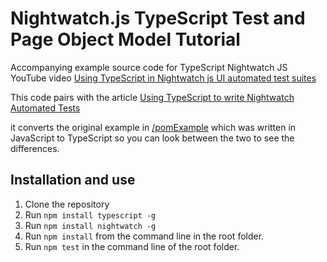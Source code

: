 # Nightwatch.js TypeScript Test and Page Object Model Tutorial

Accompanying example source code for TypeScript Nightwatch JS YouTube video [Using TypeScript in Nightwatch js UI automated test suites](https://youtu.be/fUPwk8bFVJM)

This code pairs with the article [Using TypeScript to write Nightwatch Automated Tests](https://www.davidmello.com/using-nightwatch-with-typescript/)

it converts the original example in [/pomExample](https://github.com/reallymello/nightwatchTutorials/tree/master/pomExample) which was written in JavaScript to TypeScript so you can look between the two to see the differences.

## Installation and use

1. Clone the repository
2. Run `npm install typescript -g`
3. Run `npm install nightwatch -g`
4. Run `npm install` from the command line in the root folder.
5. Run `npm test` in the command line of the root folder.
